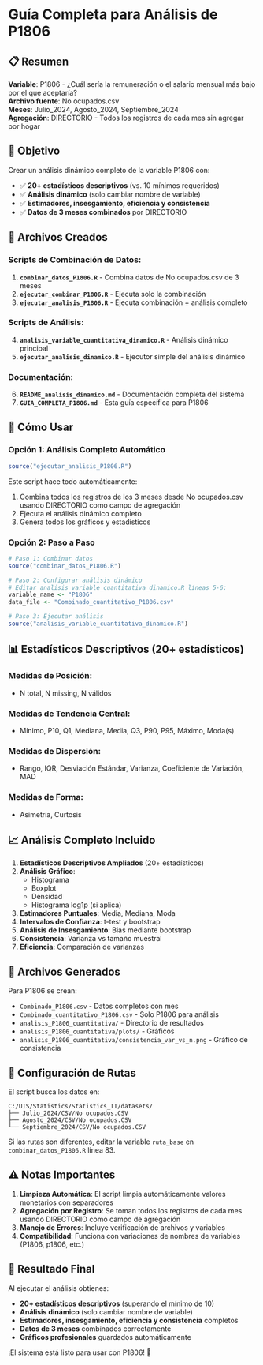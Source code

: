 # Guía Completa para Análisis de P1806

## 📋 Resumen

**Variable**: P1806 - ¿Cuál sería la remuneración o el salario mensual más bajo por el que aceptaría?  
**Archivo fuente**: No ocupados.csv  
**Meses**: Julio_2024, Agosto_2024, Septiembre_2024  
**Agregación**: DIRECTORIO - Todos los registros de cada mes sin agregar por hogar

## 🎯 Objetivo

Crear un análisis dinámico completo de la variable P1806 con:
- ✅ **20+ estadísticos descriptivos** (vs. 10 mínimos requeridos)
- ✅ **Análisis dinámico** (solo cambiar nombre de variable)
- ✅ **Estimadores, insesgamiento, eficiencia y consistencia**
- ✅ **Datos de 3 meses combinados** por DIRECTORIO

## 📁 Archivos Creados

### Scripts de Combinación de Datos:
1. **`combinar_datos_P1806.R`** - Combina datos de No ocupados.csv de 3 meses
2. **`ejecutar_combinar_P1806.R`** - Ejecuta solo la combinación
3. **`ejecutar_analisis_P1806.R`** - Ejecuta combinación + análisis completo

### Scripts de Análisis:
4. **`analisis_variable_cuantitativa_dinamico.R`** - Análisis dinámico principal
5. **`ejecutar_analisis_dinamico.R`** - Ejecutor simple del análisis dinámico

### Documentación:
6. **`README_analisis_dinamico.md`** - Documentación completa del sistema
7. **`GUIA_COMPLETA_P1806.md`** - Esta guía específica para P1806

## 🚀 Cómo Usar

### Opción 1: Análisis Completo Automático
```r
source("ejecutar_analisis_P1806.R")
```
Este script hace todo automáticamente:
1. Combina todos los registros de los 3 meses desde No ocupados.csv usando DIRECTORIO como campo de agregación
2. Ejecuta el análisis dinámico completo
3. Genera todos los gráficos y estadísticos

### Opción 2: Paso a Paso
```r
# Paso 1: Combinar datos
source("combinar_datos_P1806.R")

# Paso 2: Configurar análisis dinámico
# Editar analisis_variable_cuantitativa_dinamico.R líneas 5-6:
variable_name <- "P1806"
data_file <- "Combinado_cuantitativo_P1806.csv"

# Paso 3: Ejecutar análisis
source("analisis_variable_cuantitativa_dinamico.R")
```

## 📊 Estadísticos Descriptivos (20+ estadísticos)

### Medidas de Posición:
- N total, N missing, N válidos

### Medidas de Tendencia Central:
- Mínimo, P10, Q1, Mediana, Media, Q3, P90, P95, Máximo, Moda(s)

### Medidas de Dispersión:
- Rango, IQR, Desviación Estándar, Varianza, Coeficiente de Variación, MAD

### Medidas de Forma:
- Asimetría, Curtosis

## 📈 Análisis Completo Incluido

1. **Estadísticos Descriptivos Ampliados** (20+ estadísticos)
2. **Análisis Gráfico**:
   - Histograma
   - Boxplot
   - Densidad
   - Histograma log1p (si aplica)
3. **Estimadores Puntuales**: Media, Mediana, Moda
4. **Intervalos de Confianza**: t-test y bootstrap
5. **Análisis de Insesgamiento**: Bias mediante bootstrap
6. **Consistencia**: Varianza vs tamaño muestral
7. **Eficiencia**: Comparación de varianzas

## 📂 Archivos Generados

Para P1806 se crean:
- `Combinado_P1806.csv` - Datos completos con mes
- `Combinado_cuantitativo_P1806.csv` - Solo P1806 para análisis
- `analisis_P1806_cuantitativa/` - Directorio de resultados
- `analisis_P1806_cuantitativa/plots/` - Gráficos
- `analisis_P1806_cuantitativa/consistencia_var_vs_n.png` - Gráfico de consistencia

## 🔧 Configuración de Rutas

El script busca los datos en:
```
C:/UIS/Statistics/Statistics_II/datasets/
├── Julio_2024/CSV/No ocupados.CSV
├── Agosto_2024/CSV/No ocupados.CSV
└── Septiembre_2024/CSV/No ocupados.CSV
```

Si las rutas son diferentes, editar la variable `ruta_base` en `combinar_datos_P1806.R` línea 83.

## ⚠️ Notas Importantes

1. **Limpieza Automática**: El script limpia automáticamente valores monetarios con separadores
2. **Agregación por Registro**: Se toman todos los registros de cada mes usando DIRECTORIO como campo de agregación
3. **Manejo de Errores**: Incluye verificación de archivos y variables
4. **Compatibilidad**: Funciona con variaciones de nombres de variables (P1806, p1806, etc.)

## 🎯 Resultado Final

Al ejecutar el análisis obtienes:
- **20+ estadísticos descriptivos** (superando el mínimo de 10)
- **Análisis dinámico** (solo cambiar nombre de variable)
- **Estimadores, insesgamiento, eficiencia y consistencia** completos
- **Datos de 3 meses** combinados correctamente
- **Gráficos profesionales** guardados automáticamente

¡El sistema está listo para usar con P1806! 🚀
